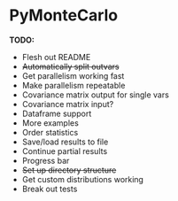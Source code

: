 # PyMonteCarlo

**TODO:**

* Flesh out README
* ~~Automatically split outvars~~
* Get parallelism working fast
* Make parallelism repeatable
* Covariance matrix output for single vars
* Covariance matrix input?
* Dataframe support
* More examples
* Order statistics
* Save/load results to file
* Continue partial results
* Progress bar
* ~~Set up directory structure~~
* Get custom distributions working
* Break out tests
